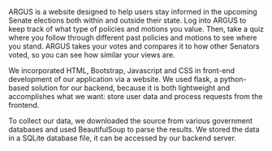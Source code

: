 ARGUS is a website designed to help users stay informed in the upcoming Senate elections both within and outside their state. Log into ARGUS to keep track of what type of policies and motions you value. Then, take a quiz where you follow through different past policies and motions to see where you stand. ARGUS takes your votes and compares it to how other Senators voted, so you can see how  similar your views are. 

We incorporated HTML, Bootstrap, Javascript and CSS in front-end development of our application via a website. We used flask, a python-based solution for our backend, because it is both lightweight and accomplishes what we want: store user data and process requests from the frontend.

To collect our data, we downloaded the source from various government databases and used BeautifulSoup to parse the results. We stored the data in a SQLite database file, it can be accessed by our backend server.
